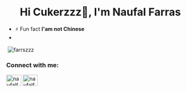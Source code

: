 <h1 align="center">Hi Cukerzzz👋, I'm Naufal Farras</h1>

- ⚡ Fun fact **I'am not Chinese**
- 
<p>&nbsp;<img align="center" src="https://github-readme-stats.vercel.app/api?username=farrszzz&show_icons=true&locale=en" alt="farrszzz" /></p>

<h3 align="left">Connect with me:</h3>
<p align="left">
<a href="https://linkedin.com/in/naufalfarrasw" target="blank"><img align="center" src="https://raw.githubusercontent.com/rahuldkjain/github-profile-readme-generator/master/src/images/icons/Social/linked-in-alt.svg" alt="naufalfarrasw" height="30" width="40" /></a>
<a href="https://instagram.com/naufalfarraswt" target="blank"><img align="center" src="https://raw.githubusercontent.com/rahuldkjain/github-profile-readme-generator/master/src/images/icons/Social/instagram.svg" alt="naufalfarraswt" height="30" width="40" /></a>
</p>
